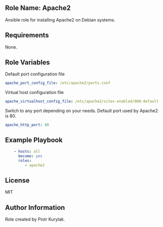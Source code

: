 ## Role Name: Apache2

Ansible role for installing Apache2 on Debian systems.

## Requirements

None.

## Role Variables

Default port configuration file
````yaml
apache_port_config_file: /etc/apache2/ports.conf
````

Virtual host configuration file
````yaml
apache_virtualhost_config_file: /etc/apache2/sites-enabled/000-default.conf
````

Switch to any port depending on your needs. Default port used by Apache2 is 80.
````yaml
apache_http_port: 80
````

## Example Playbook

````yaml
    - hosts: all
      become: yes
      roles:
         - apache2
````

## License

MIT

## Author Information

Role created by Piotr Kurylak.